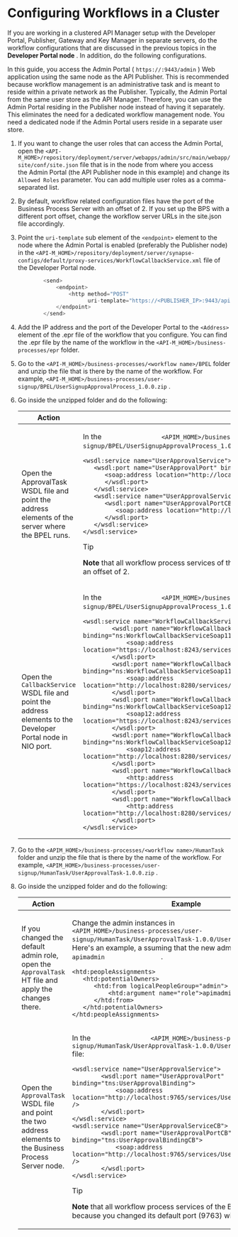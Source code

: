 # Configuring Workflows in a Cluster

If you are working in a clustered API Manager setup with the Developer Portal, Publisher, Gateway and Key Manager in separate servers, do the workflow configurations that are discussed in the previous topics in the **Developer Portal node** . In addition, do the following configurations.

In this guide, you access the Admin Portal ( `https://:9443/admin` ) Web application using the same node as the API Publisher. This is recommended because workflow management is an administrative task and is meant to reside within a private network as the Publisher. Typically, the Admin Portal from the same user store as the API Manager. Therefore, you can use the Admin Portal residing in the Publisher node instead of having it separately. This eliminates the need for a dedicated workflow management node. You need a dedicated node if the Admin Portal users reside in a separate user store.

1.  If you want to change the user roles that can access the Admin Portal, open the `<API-M_HOME>/repository/deployment/server/webapps/admin/src/main/webapp/site/conf/site.json` file that is in the node from where you access the Admin Portal (the API Publisher node in this example) and change its `Allowed Roles` parameter. You can add multiple user roles as a comma-separated list.

2.  By default, workflow related configuration files have the port of the Business Process Server with an offset of 2. If you set up the BPS with a different port offset, change the workflow server URLs in the site.json file accordingly.
3.  Point the `uri-template` sub element of the `<endpoint>` element to the node where the Admin Portal is enabled (preferably the Publisher node) in the `<API-M_HOME>/repository/deployment/server/synapse-configs/default/proxy-services/WorkflowCallbackService.xml` file of the Developer Portal node.

    ``` java
            <send>
                <endpoint>
                    <http method="POST"
                          uri-template="https://<PUBLISHER_IP>:9443/api/am/admin/v0.16/workflows/update-workflow-status?workflowReferenceId={uri.var.workflowRef}"/>
                </endpoint>
            </send>
    ```

4.  Add the IP address and the port of the Developer Portal to the `<Address>` element of the .epr file of the workflow that you configure. You can find the .epr file by the name of the workflow in the `<API-M_HOME>/business-processes/epr` folder.

5.  Go to the `<API-M_HOME>/business-processes/<workflow name>/BPEL` folder and unzip the file that is there by the name of the workflow. For example, `<API-M_HOME>/business-processes/user-signup/BPEL/UserSignupApprovalProcess_1.0.0.zip` .

6.  Go inside the unzipped folder and do the following:

    <table>
    <colgroup>
    <col width="50%" />
    <col width="50%" />
    </colgroup>
    <thead>
    <tr class="header">
    <th>Action</th>
    <th>Example</th>
    </tr>
    </thead>
    <tbody>
    <tr class="odd">
    <td>Open the ApprovalTask WSDL file and point the address elements of the server where the BPEL runs.</td>
    <td><p>In the <code>                &lt;APIM_HOME&gt;/business-processes/user-signup/BPEL/UserSignupApprovalProcess_1.0.0/UserApprovalTask.wsdl</code> file:</p>
    <div class="code panel pdl" style="border-width: 1px;">
    <div class="codeContent panelContent pdl">
    <pre class="xml" data-syntaxhighlighter-params="brush: xml; gutter: false; theme: Confluence" data-theme="Confluence" style="brush: xml; gutter: false; theme: Confluence"><code>&lt;wsdl:service name=&quot;UserApprovalService&quot;&gt;
       &lt;wsdl:port name=&quot;UserApprovalPort&quot; binding=&quot;tns:UserApprovalBinding&quot;&gt;
          &lt;soap:address location=&quot;http://localhost:9765/services/UserApprovalService&quot; /&gt;
          &lt;/wsdl:port&gt;
       &lt;/wsdl:service&gt;
       &lt;wsdl:service name=&quot;UserApprovalServiceCB&quot;&gt;
          &lt;wsdl:port name=&quot;UserApprovalPortCB&quot; binding=&quot;tns:UserApprovalBindingCB&quot;&gt;
             &lt;soap:address location=&quot;http://localhost:9765/services/UserApprovalServiceCB&quot; /&gt;
          &lt;/wsdl:port&gt;
       &lt;/wsdl:service&gt;
    &lt;/wsdl:service&gt;</code></pre>
    </div>
    </div>
        <div class="admonition tip">
        <p class="admonition-title">Tip</p>
        <p><strong>Note</strong> that all workflow process services of the BPS run on port 9765 because you changed its default port (9763) with an offset of 2.</p>
        </div>
    </td>
    </tr>
    <tr class="even">
    <td>Open the <code>               CallbackService              </code> WSDL file and point the address elements to the Developer Portal node in NIO port.</td>
    <td><p>In the <code>                &lt;APIM_HOME&gt;/business-processes/user-signup/BPEL/UserSignupApprovalProcess_1.0.0/WorkflowCallbackService.wsdl</code> file:</p>
    <div class="code panel pdl" style="border-width: 1px;">
    <div class="codeContent panelContent pdl">
    <pre class="java" data-syntaxhighlighter-params="brush: java; gutter: false; theme: Confluence" data-theme="Confluence" style="brush: java; gutter: false; theme: Confluence"><code>&lt;wsdl:service name=&quot;WorkflowCallbackService&quot;&gt;
            &lt;wsdl:port name=&quot;WorkflowCallbackServiceHttpsSoap11Endpoint&quot; binding=&quot;ns:WorkflowCallbackServiceSoap11Binding&quot;&gt;
                &lt;soap:address location=&quot;https://localhost:8243/services/WorkflowCallbackService.WorkflowCallbackServiceHttpsSoap11Endpoint&quot;/&gt;
            &lt;/wsdl:port&gt;
            &lt;wsdl:port name=&quot;WorkflowCallbackServiceHttpSoap11Endpoint&quot; binding=&quot;ns:WorkflowCallbackServiceSoap11Binding&quot;&gt;
                &lt;soap:address location=&quot;http://localhost:8280/services/WorkflowCallbackService.WorkflowCallbackServiceHttpSoap11Endpoint&quot;/&gt;
            &lt;/wsdl:port&gt;         
            &lt;wsdl:port name=&quot;WorkflowCallbackServiceHttpsSoap12Endpoint&quot; binding=&quot;ns:WorkflowCallbackServiceSoap12Binding&quot;&gt;
                &lt;soap12:address location=&quot;https://localhost:8243/services/WorkflowCallbackService.WorkflowCallbackServiceHttpsSoap12Endpoint&quot;/&gt;
            &lt;/wsdl:port&gt;
            &lt;wsdl:port name=&quot;WorkflowCallbackServiceHttpSoap12Endpoint&quot; binding=&quot;ns:WorkflowCallbackServiceSoap12Binding&quot;&gt;
                &lt;soap12:address location=&quot;http://localhost:8280/services/WorkflowCallbackService.WorkflowCallbackServiceHttpSoap12Endpoint&quot;/&gt;
            &lt;/wsdl:port&gt;
            &lt;wsdl:port name=&quot;WorkflowCallbackServiceHttpsEndpoint&quot; binding=&quot;ns:WorkflowCallbackServiceHttpBinding&quot;&gt;
                &lt;http:address location=&quot;https://localhost:8243/services/WorkflowCallbackService.WorkflowCallbackServiceHttpsEndpoint&quot;/&gt;
            &lt;/wsdl:port&gt;
            &lt;wsdl:port name=&quot;WorkflowCallbackServiceHttpEndpoint&quot; binding=&quot;ns:WorkflowCallbackServiceHttpBinding&quot;&gt;
                &lt;http:address location=&quot;http://localhost:8280/services/WorkflowCallbackService.WorkflowCallbackServiceHttpEndpoint&quot;/&gt;
            &lt;/wsdl:port&gt;
    &lt;/wsdl:service&gt;</code></pre>
    </div>
    </div></td>
    </tr>
    </tbody>
    </table>

7.  Go to the `<APIM_HOME>/business-processes/<workflow name>/HumanTask` folder and unzip the file that is there by the name of the workflow. For example, `<APIM_HOME>/business-processes/user-signup/HumanTask/UserApprovalTask-1.0.0.zip` .

8.  Go inside the unzipped folder and do the following:

    <table>
    <colgroup>
    <col width="50%" />
    <col width="50%" />
    </colgroup>
    <thead>
    <tr class="header">
    <th>Action</th>
    <th>Example</th>
    </tr>
    </thead>
    <tbody>
    <tr class="odd">
    <td>If you changed the default admin role, open the <code>               ApprovalTask              </code> HT file and apply the changes there.</td>
    <td><p>Change the admin instances in <code>                &lt;APIM_HOME&gt;/business-processes/user-signup/HumanTask/UserApprovalTask-1.0.0/UserApprovalTask.ht</code> file. Here's an example, a ssuming that the new admin role is <code>                apimadmin               </code> .</p>
    <div class="code panel pdl" style="border-width: 1px;">
    <div class="codeContent panelContent pdl">
    <pre class="xml" data-syntaxhighlighter-params="brush: xml; gutter: false; theme: Confluence" data-theme="Confluence" style="brush: xml; gutter: false; theme: Confluence"><code>&lt;htd:peopleAssignments&gt;
       &lt;htd:potentialOwners&gt;
          &lt;htd:from logicalPeopleGroup=&quot;admin&quot;&gt;
              &lt;htd:argument name=&quot;role&quot;&gt;apimadmin&lt;/htd:argument&gt;
          &lt;/htd:from&gt;
       &lt;/htd:potentialOwners&gt;            
    &lt;/htd:peopleAssignments&gt;</code></pre>
    </div>
    </div></td>
    </tr>
    <tr class="even">
    <td>Open the <code>               ApprovalTask              </code> WSDL file and point the two address elements to the Business Process Server node.</td>
    <td><p>In the <code>                &lt;APIM_HOME&gt;/business-processes/user-signup/HumanTask/UserApprovalTask-1.0.0/UserApprovalTask.wsdl</code> file:</p>
    <div class="code panel pdl" style="border-width: 1px;">
    <div class="codeContent panelContent pdl">
    <pre class="xml" data-syntaxhighlighter-params="brush: xml; gutter: false; theme: Confluence" data-theme="Confluence" style="brush: xml; gutter: false; theme: Confluence"><code>&lt;wsdl:service name=&quot;UserApprovalService&quot;&gt;
            &lt;wsdl:port name=&quot;UserApprovalPort&quot; binding=&quot;tns:UserApprovalBinding&quot;&gt;
                &lt;soap:address location=&quot;http://localhost:9765/services/UserApprovalService&quot; /&gt;
            &lt;/wsdl:port&gt;
    &lt;/wsdl:service&gt;
    &lt;wsdl:service name=&quot;UserApprovalServiceCB&quot;&gt;
            &lt;wsdl:port name=&quot;UserApprovalPortCB&quot; binding=&quot;tns:UserApprovalBindingCB&quot;&gt;
                &lt;soap:address location=&quot;http://localhost:9765/services/UserApprovalServiceCB&quot; /&gt;
            &lt;/wsdl:port&gt;
    &lt;/wsdl:service&gt; </code></pre>
    </div>
    </div>
        <div class="admonition tip">
        <p class="admonition-title">Tip</p>
        <p><strong>Note</strong> that all workflow process services of the BPS run on port 9765 because you changed its default port (9763) with an offset of 2.</p>
        </div>
    </td>
    </tr>
    </tbody>
    </table>


